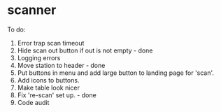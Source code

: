 # scanner
To do:
1. Error trap scan timeout
2. Hide scan out button if out is not empty - done
3. Logging errors
4. Move station to header - done
5. Put buttons in menu and add large button to landing page for 'scan'.
6. Add icons to buttons.
7. Make table look nicer
8. Fix 're-scan' set up. - done
9. Code audit
